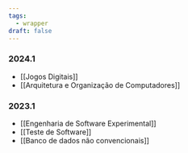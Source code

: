 ```yaml
---
tags:
  - wrapper
draft: false
---
```

### 2024.1

- [[Jogos Digitais]]
- [[Arquitetura e Organização de Computadores]]

### 2023.1

- [[Engenharia de Software Experimental]]
- [[Teste de Software]]
- [[Banco de dados não convencionais]]
